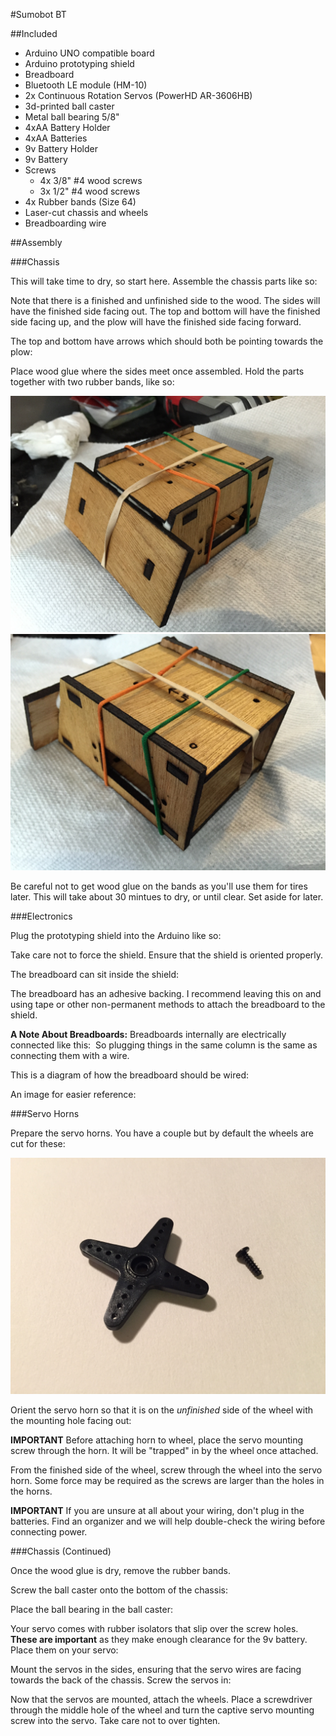 #Sumobot BT

##Included

* Arduino UNO compatible board
* Arduino prototyping shield
* Breadboard
* Bluetooth LE module (HM-10)
* 2x Continuous Rotation Servos (PowerHD AR-3606HB)
* 3d-printed ball caster
* Metal ball bearing 5/8"
* 4xAA Battery Holder
* 4xAA Batteries
* 9v Battery Holder
* 9v Battery
* Screws 
  * 4x 3/8" #4 wood screws
  * 3x 1/2" #4 wood screws
* 4x Rubber bands (Size 64)
* Laser-cut chassis and wheels
* Breadboarding wire

##Assembly

###Chassis

This will take time to dry, so start here. Assemble the chassis parts like so:
<img>

Note that there is a finished and unfinished side to the wood. The sides will have the finished side facing out. The top and bottom will have the finished side facing up, and the plow will have the finished side facing forward.

The top and bottom have arrows which should both be pointing towards the plow:
<img>

Place wood glue where the sides meet once assembled. Hold the parts together with two rubber bands, like so:

![](images/chassis_glued.jpg)
![](images/chassis_glued_2.jpg)

Be careful not to get wood glue on the bands as you'll use them for tires later.
This will take about 30 mintues to dry, or until clear. Set aside for later.

###Electronics

Plug the prototyping shield into the Arduino like so:
<img>

Take care not to force the shield. Ensure that the shield is oriented properly.

The breadboard can sit inside the shield:
<img>

The breadboard has an adhesive backing. I recommend leaving this on and using tape or other non-permanent methods to attach the breadboard to the shield.

**A Note About Breadboards:**
Breadboards internally are electrically connected like this:
<img>
So plugging things in the same column is the same as connecting them with a wire.

This is a diagram of how the breadboard should be wired:
<img>

An image for easier reference:
<img>

###Servo Horns

Prepare the servo horns. You have a couple but by default the wheels are cut for these:

![](images/default_servo_horn.jpg)

Orient the servo horn so that it is on the *unfinished* side of the wheel with the mounting hole facing out:
<img>

**IMPORTANT**
Before attaching horn to wheel, place the servo mounting screw through the horn. It will be "trapped" in by the wheel once attached.
<img>

From the finished side of the wheel, screw through the wheel into the servo horn. Some force may be required as the screws are larger than the holes in the horns.
<img>

**IMPORTANT**
If you are unsure at all about your wiring, don't plug in the batteries. Find an organizer and we will help double-check the wiring before connecting power.

###Chassis (Continued)

Once the wood glue is dry, remove the rubber bands.

Screw the ball caster onto the bottom of the chassis:
<img>

Place the ball bearing in the ball caster:
<img>

Your servo comes with rubber isolators that slip over the screw holes. **These are important** as they make enough clearance for the 9v battery. Place them on your servo:
<img>

Mount the servos in the sides, ensuring that the servo wires are facing towards the back of the chassis. Screw the servos in:
<img>

Now that the servos are mounted, attach the wheels. Place a screwdriver through the middle hole of the wheel and turn the captive servo mounting screw into the servo. Take care not to over tighten.
